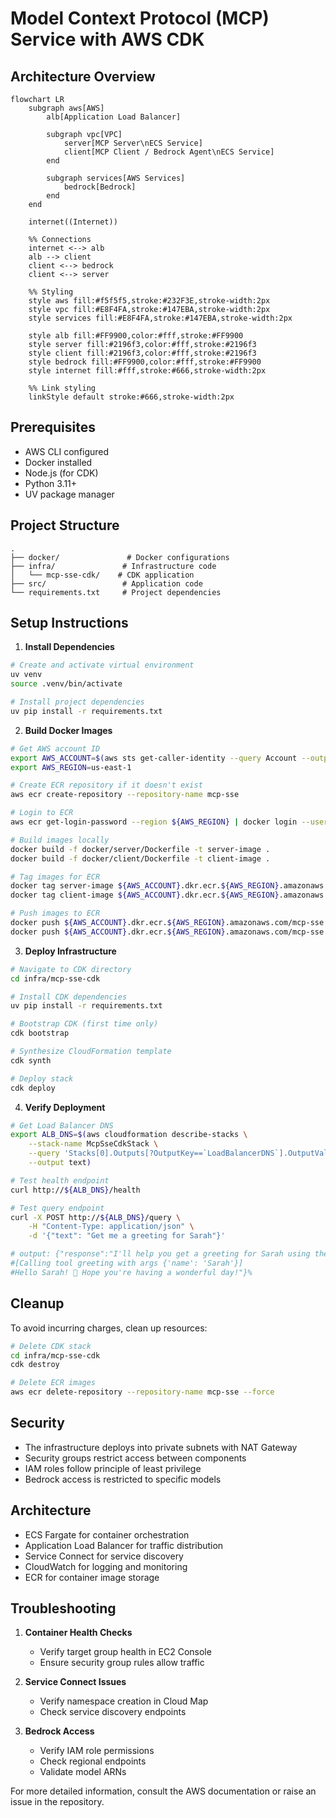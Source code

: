 # Model Context Protocol (MCP) Service with AWS CDK

## Architecture Overview

```mermaid
flowchart LR
    subgraph aws[AWS]
        alb[Application Load Balancer]
        
        subgraph vpc[VPC]
            server[MCP Server\nECS Service]
            client[MCP Client / Bedrock Agent\nECS Service]
        end
        
        subgraph services[AWS Services]
            bedrock[Bedrock]
        end
    end
    
    internet((Internet))
    
    %% Connections
    internet <--> alb
    alb --> client
    client <--> bedrock
    client <--> server

    %% Styling
    style aws fill:#f5f5f5,stroke:#232F3E,stroke-width:2px
    style vpc fill:#E8F4FA,stroke:#147EBA,stroke-width:2px
    style services fill:#E8F4FA,stroke:#147EBA,stroke-width:2px

    style alb fill:#FF9900,color:#fff,stroke:#FF9900
    style server fill:#2196f3,color:#fff,stroke:#2196f3
    style client fill:#2196f3,color:#fff,stroke:#2196f3
    style bedrock fill:#FF9900,color:#fff,stroke:#FF9900
    style internet fill:#fff,stroke:#666,stroke-width:2px

    %% Link styling
    linkStyle default stroke:#666,stroke-width:2px
```

## Prerequisites

- AWS CLI configured
- Docker installed
- Node.js (for CDK)
- Python 3.11+
- UV package manager

## Project Structure
```
.
├── docker/               # Docker configurations
├── infra/               # Infrastructure code
│   └── mcp-sse-cdk/    # CDK application
├── src/                 # Application code
└── requirements.txt     # Project dependencies
```

## Setup Instructions

1. **Install Dependencies**
```bash
# Create and activate virtual environment
uv venv
source .venv/bin/activate

# Install project dependencies
uv pip install -r requirements.txt
```

2. **Build Docker Images**
```bash
# Get AWS account ID
export AWS_ACCOUNT=$(aws sts get-caller-identity --query Account --output text)
export AWS_REGION=us-east-1

# Create ECR repository if it doesn't exist
aws ecr create-repository --repository-name mcp-sse

# Login to ECR
aws ecr get-login-password --region ${AWS_REGION} | docker login --username AWS --password-stdin ${AWS_ACCOUNT}.dkr.ecr.${AWS_REGION}.amazonaws.com

# Build images locally
docker build -f docker/server/Dockerfile -t server-image .
docker build -f docker/client/Dockerfile -t client-image .

# Tag images for ECR
docker tag server-image ${AWS_ACCOUNT}.dkr.ecr.${AWS_REGION}.amazonaws.com/mcp-sse:server-image
docker tag client-image ${AWS_ACCOUNT}.dkr.ecr.${AWS_REGION}.amazonaws.com/mcp-sse:client-image

# Push images to ECR
docker push ${AWS_ACCOUNT}.dkr.ecr.${AWS_REGION}.amazonaws.com/mcp-sse:server-image
docker push ${AWS_ACCOUNT}.dkr.ecr.${AWS_REGION}.amazonaws.com/mcp-sse:client-image
```

3. **Deploy Infrastructure**
```bash
# Navigate to CDK directory
cd infra/mcp-sse-cdk

# Install CDK dependencies
uv pip install -r requirements.txt

# Bootstrap CDK (first time only)
cdk bootstrap

# Synthesize CloudFormation template
cdk synth

# Deploy stack
cdk deploy
```

4. **Verify Deployment**
```bash
# Get Load Balancer DNS
export ALB_DNS=$(aws cloudformation describe-stacks \
    --stack-name McpSseCdkStack \
    --query 'Stacks[0].Outputs[?OutputKey==`LoadBalancerDNS`].OutputValue' \
    --output text)

# Test health endpoint
curl http://${ALB_DNS}/health

# Test query endpoint
curl -X POST http://${ALB_DNS}/query \
    -H "Content-Type: application/json" \
    -d '{"text": "Get me a greeting for Sarah"}'

# output: {"response":"I'll help you get a greeting for Sarah using the greeting function.
#[Calling tool greeting with args {'name': 'Sarah'}]
#Hello Sarah! 👋 Hope you're having a wonderful day!"}%
```

## Cleanup

To avoid incurring charges, clean up resources:
```bash
# Delete CDK stack
cd infra/mcp-sse-cdk
cdk destroy

# Delete ECR images
aws ecr delete-repository --repository-name mcp-sse --force
```

## Security

- The infrastructure deploys into private subnets with NAT Gateway
- Security groups restrict access between components
- IAM roles follow principle of least privilege
- Bedrock access is restricted to specific models

## Architecture

- ECS Fargate for container orchestration
- Application Load Balancer for traffic distribution
- Service Connect for service discovery
- CloudWatch for logging and monitoring
- ECR for container image storage

## Troubleshooting

1. **Container Health Checks**
   - Verify target group health in EC2 Console
   - Ensure security group rules allow traffic

2. **Service Connect Issues**
   - Verify namespace creation in Cloud Map
   - Check service discovery endpoints

3. **Bedrock Access**
   - Verify IAM role permissions
   - Check regional endpoints
   - Validate model ARNs

For more detailed information, consult the AWS documentation or raise an issue in the repository.